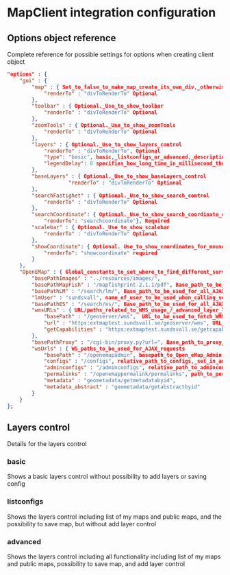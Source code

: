 # MapClient integration configuration
## Options object reference 
Complete reference for possible settings for options when creating client object
```json
"options" : {
	"gui" : {
		"map" : { Set_to_false_to_make_map_create_its_own_div,_otherwise_renderTo_must_be_specified
			"renderTo" : "divToRenderTo" Optional
		},
		"toolbar" : { Optional._Use_to_show_toolbar
			"renderTo" : "divToRenderTo" Optional
		},
		"zoomTools" : { Optional._Use_to_show_zoomTools
			"renderTo" : "divToRenderTo" Optional
		},
		"layers" : { Optional._Use_to_show_layers_control
			"renderTo" : "divToRenderTo", Optional
			"type": "basic", basic,_listconfigs_or_advanced,_description_below  
			"legendDelay": 0 specifies_how_long_time_in_millisecond_the_legend_image_popup_will_show_before_it_hides._Default_is_5000._Set_to_0_to_make_it_stay_until_user_closes_it
		},
		"baseLayers" : { Optional._Use_to_show_baseLayers_control
					"renderTo" : "divToRenderTo" Optional
		},
		"searchFastighet" : { Optional._Use_to_show_search_control
			"renderTo" : "divToRenderTo" Optional
		},
		"searchCoordinate": { Optional._Use_to_show_search_coordinate_control
			"renderTo": "searchcoordinate"}, Required
		"scalebar" : { Optional._Use_to_show_scalebar
			"renderTo" : "divToRenderTo" Optional
		},
		"showCoordinate": { Optional. Use_to_show_coordinates_for_mouse_pointer
			"renderTo": "showcoordinate" required
		}
	},
	"OpenEMap" : { Global_constants_to_set_where_to_find_different_services_and_resources
		"basePathImages" : "../resources/images/",
		"basePathMapFish" : "/mapfishprint-2.1.1/pdf", Base_path_to_be_used_for_mapfish_print_servlet_requests
		"basePathLM" : "/search/lm/", Base_path_to_be_used_for_all_AJAX_requests_against_search-lm_REST_API
		"lmUser" : "sundsvall", name_of_user_to_be_used_when_calling_search-lm_REST_API
		"basePathES" : "/search/es/", Base_path_to_be_used_for_all_AJAX_requests_against_Elasticsearch_REST_API
		"wmsURLs" : { URL/paths_related_to_WMS_usage_/_advanced_layer_list
			"basePath" : "/geoserver/wms",  URL_to_be_used_to_fetch_WMS_capabilities_etc._for_add_layer
			"url" : "https:extmaptest.sundsvall.se/geoserver/wms", URL_to_be_used_when_WMS_layer_has_been_added_to_config
			"getCapabilities" : "https:extmaptest.sundsvall.se/getcapabilities/wms.xml" URL_to_getcapabilities_document._Must_include_request_parameter_(eg._https:extmap.sundsvall.se/geoserver/wms?request=GetCapabilities&version=1.1.1)
		},
		"basePathProxy" : "/cgi-bin/proxy.py?url=", Base_path_to_proxy_to_be_used_for_WFS-post
		"wsUrls" : { WS_paths_to_be_used_for_AJAX_requests
			"basePath" : "/openemapadmin", basepath_to_Open_eMap_Admin
			"configs" : "/configs", relative_path_to_configs,_set_in_admin_of_modules_in_OpenHierarchy
			"adminconfigs" : "/adminconfigs", relative_path_to_adminconfigs,_set_in_admin_of_modules_in_OpenHierarchy
			"permalinks" : "/openemappermalink/permalinks", path_to_permalinks
			"metadata" : "geometadata/getmetadatabyid",
			"metadata_abstract" : "geometadata/getabstractbyid"
		}
	}
};
```

## Layers control
Details for the layers control
### basic
Shows a basic layers control without possibility to add layers or saving config
### listconfigs
Shows the layers control including list of my maps and public maps, and the possibility to save map, but without add layer control 
### advanced
Shows the layers control including all functionality including list of my maps and public maps, possibility to save map, and add layer control 
